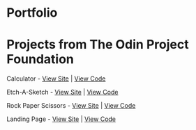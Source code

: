 # Portfolio

# Projects from The Odin Project Foundation
Calculator - [View Site](https://liuhenry1.github.io/odin-calculator/) | [View Code](https://github.com/LiuHenry1/odin-calculator)

Etch-A-Sketch - [View Site](https://liuhenry1.github.io/odin-etch-a-sketch/) | [View Code](https://github.com/LiuHenry1/odin-etch-a-sketch)

Rock Paper Scissors - [View Site](https://github.com/LiuHenry1/odin-rock-paper-scissors) | [View Code](https://github.com/LiuHenry1/odin-rock-paper-scissors)

Landing Page - [View Site](https://liuhenry1.github.io/odin-landing-page/) | [View Code](https://github.com/LiuHenry1/odin-landing-page)


